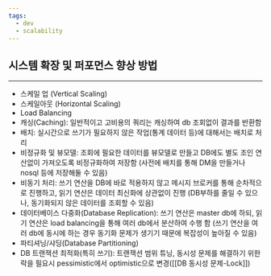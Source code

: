 ```yaml
---
tags:
  - dev
  - scalability
---
```

## 시스템 확장 및 퍼포먼스 향상 방법
---
- 스케일 업 (Vertical Scaling)
- 스케일아웃 (Horizontal Scaling)
- Load Balancing
- 캐싱(Caching): 일반적이고 고비용의 쿼리는 캐싱하여 db 조회없이 결과를 반환함
- 배치: 실시간으로 쓰기가 필요하지 않은 작업(통계 데이터 등)에 대해서는 배치로 처리 
- 비정규화 및 뷰모델: 조회에 필요한 데이터를 뷰모델로 만들고 DB에도 별도 조인 연산없이 가져오도록 비정규화하여 저장함 (사전에 배치를 통해 DM을 만들거나 nosql 등에 저장해둘 수 있음)
- 비동기 처리: 쓰기 연산을 DB에 바로 적용하지 않고 메시지 브로커를 통해 순차적으로 진행하고, 읽기 연산은 데이터 최신화에 상관없이 진행 (DB부하를 줄일 수 있으나, 동기화되지 않은 데이터를 조회할 수 있음)
- 데이터베이스 다중화(Database Replication): 쓰기 연산은 master db에 하되, 읽기 연산은 load balancing을 통해 여러 db에서 분산하여 수행 함 (쓰기 연산을 여러 db에 동시에 하는 경우 동기화 문제가 생기기 때문에 복잡성이 높아질 수 있음)
- 파티셔닝/샤딩(Database Partitioning)
- DB 트랜잭션 최적화(특히 쓰기): 트랜잭션 범위 튜닝, 동시성 문제를 해결하기 위한 락을 필요시 pessimistic에서 optimistic으로 변경([[DB 동시성 문제-Lock]])